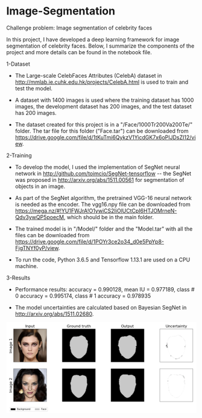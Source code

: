 # Image-Segmentation
Challenge problem: Image segmentation of celebrity faces

In this project, I have developed a deep learning framework for image segmentation of celebrity faces. Below, I summarize the components of the project and more details can be found in the notebook file.

1-Dataset

- The Large-scale CelebFaces Attributes (CelebA) dataset in http://mmlab.ie.cuhk.edu.hk/projects/CelebA.html is used to train and test the model.

- A dataset with 1400 images is used where the training dataset has 1000 images, the development dataset has 200 images, and the test dataset has 200 images.

- The dataset created for this project is in a "/Face/1000Tr200Va200Te/" folder. The tar file for this folder ("Face.tar") can be downloaded from https://drive.google.com/file/d/1tKuTmi6QykzV1YicdGK7x6oPIJDsZI12/view.


2-Training

- To develop the model, I used the implementation of SegNet neural network in http://github.com/toimcio/SegNet-tensorflow -- the SegNet was proposed in http://arxiv.org/abs/1511.00561 for segmentation of objects in an image.

- As part of the SegNet algorithm, the pretrained VGG-16 neural network is needed as the encoder. The vgg16.npy file can be downloaded from https://mega.nz/#!YU1FWJrA!O1ywiCS2IiOlUCtCpI6HTJOMrneN-Qdv3ywQP5poecM, which should be in the main folder.

- The trained model is in "/Model/" folder and the "Model.tar" with all the files can be downloaded from https://drive.google.com/file/d/1POYr3ce2o34_d0e5PpYp8-FjgTNYf0yP/view.

- To run the code, Python 3.6.5 and Tensorflow 1.13.1 are used on a CPU machine.


3-Results

- Performance results: accuracy = 0.990128, mean IU = 0.977189, class # 0 accuracy = 0.995174, class # 1 accuracy = 0.978935

- The model uncertainties are calculated based on Bayesian SegNet in http://arxiv.org/abs/1511.02680.

<img src="Results.png">
